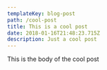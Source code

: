 ```yaml
---
templateKey: blog-post
path: /cool-post
title: This is a cool post
date: 2018-01-16T21:48:23.715Z
description: Just a cool post
---
```

This is the body of the cool post
